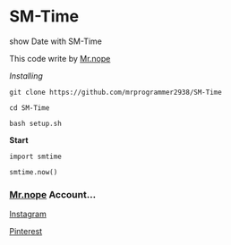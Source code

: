 # SM-Time
show Date with SM-Time

This code write by [Mr.nope](https://github.com/mrprogrammer2938)

*Installing*
```
git clone https://github.com/mrprogrammer2938/SM-Time

cd SM-Time

bash setup.sh
```

**Start**
```
import smtime

smtime.now()
```

### [Mr.nope](https://github.com/mrprogrammer2938) Account...

[Instagram](https://instagram.com/programmer2938)

[Pinterest](https://www.pinterest.com/mrprogrammer2938)
